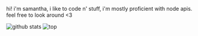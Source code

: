 hi! i'm samantha, i like to code n' stuff, i'm mostly proficient with node apis. feel free to look around <3

![github stats](https://github-readme-stats.vercel.app/api?username=samanthawoah&count_private=true&show_icons=true&theme=nightowl)
![top](https://github-readme-stats.vercel.app/api/top-langs/?username=samanthawoah&theme=nightowl)
